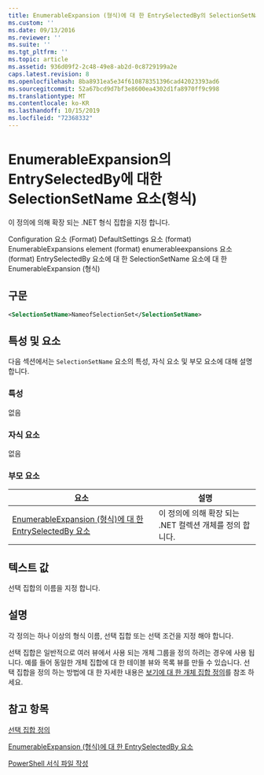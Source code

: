 ```yaml
---
title: EnumerableExpansion (형식)에 대 한 EntrySelectedBy의 SelectionSetName 요소 | Microsoft Docs
ms.custom: ''
ms.date: 09/13/2016
ms.reviewer: ''
ms.suite: ''
ms.tgt_pltfrm: ''
ms.topic: article
ms.assetid: 936d09f2-2c48-49e8-ab2d-0c8729199a2e
caps.latest.revision: 8
ms.openlocfilehash: 8ba8931ea5e34f610878351396cad42023393ad6
ms.sourcegitcommit: 52a67bcd9d7bf3e8600ea4302d1fa8970ff9c998
ms.translationtype: MT
ms.contentlocale: ko-KR
ms.lasthandoff: 10/15/2019
ms.locfileid: "72368332"
---
```

# <a name="selectionsetname-element-for-entryselectedby-for-enumerableexpansion-format"></a>EnumerableExpansion의 EntrySelectedBy에 대한 SelectionSetName 요소(형식)

이 정의에 의해 확장 되는 .NET 형식 집합을 지정 합니다.

Configuration 요소 (Format) DefaultSettings 요소 (format) EnumerableExpansions element (format) enumerableexpansions 요소 (format) EntrySelectedBy 요소에 대 한 SelectionSetName 요소에 대 한 EnumerableExpansion (형식)

## <a name="syntax"></a>구문

```xml
<SelectionSetName>NameofSelectionSet</SelectionSetName>

```

## <a name="attributes-and-elements"></a>특성 및 요소

다음 섹션에서는 `SelectionSetName` 요소의 특성, 자식 요소 및 부모 요소에 대해 설명 합니다.

### <a name="attributes"></a>특성

없음

### <a name="child-elements"></a>자식 요소

없음

### <a name="parent-elements"></a>부모 요소

|요소|설명|
|-------------|-----------------|
|[EnumerableExpansion (형식)에 대 한 EntrySelectedBy 요소](./entryselectedby-element-for-enumerableexpansion-format.md)|이 정의에 의해 확장 되는 .NET 컬렉션 개체를 정의 합니다.|

## <a name="text-value"></a>텍스트 값

선택 집합의 이름을 지정 합니다.

## <a name="remarks"></a>설명

각 정의는 하나 이상의 형식 이름, 선택 집합 또는 선택 조건을 지정 해야 합니다.

선택 집합은 일반적으로 여러 뷰에서 사용 되는 개체 그룹을 정의 하려는 경우에 사용 됩니다. 예를 들어 동일한 개체 집합에 대 한 테이블 뷰와 목록 뷰를 만들 수 있습니다. 선택 집합을 정의 하는 방법에 대 한 자세한 내용은 [보기에 대 한 개체 집합 정의](./defining-selection-sets.md)를 참조 하세요.

## <a name="see-also"></a>참고 항목

[선택 집합 정의](./defining-selection-sets.md)

[EnumerableExpansion (형식)에 대 한 EntrySelectedBy 요소](./entryselectedby-element-for-enumerableexpansion-format.md)

[PowerShell 서식 파일 작성](./writing-a-powershell-formatting-file.md)
